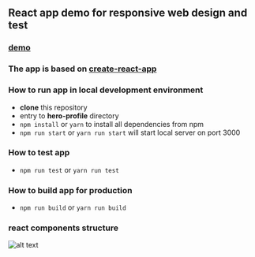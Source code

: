## React app demo for responsive web design and test

### [demo](wakeful-bun.surge.sh)

### The app is based on [create-react-app](https://github.com/facebookincubator/create-react-app)

### How to run app in local development environment
* **clone** this repository
* entry to **hero-profile** directory
* `npm install` or `yarn` to install all dependencies from npm
* `npm run start` or `yarn run start` will start local server on port 3000

### How to test app
* `npm run test` or `yarn run test`

### How to build app for production
* `npm run build` or `yarn run build`

### react components structure
![alt text](https://user-images.githubusercontent.com/5327305/29866132-05c76020-8daa-11e7-9664-287f53dfb022.png)

